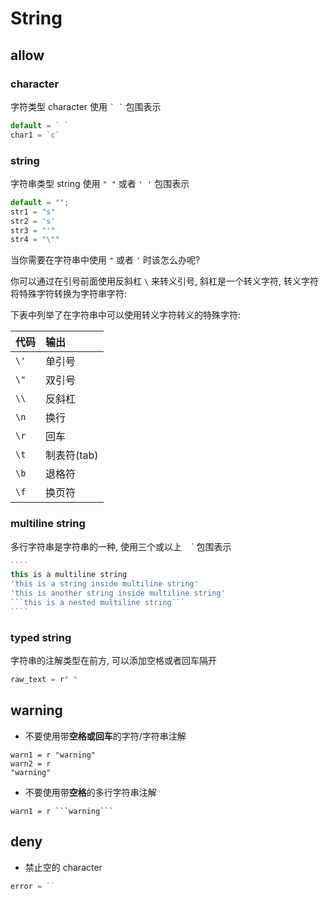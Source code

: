 # String

## allow

### character

字符类型 character 使用 `` ` ` `` 包围表示

```js
default = ` `
char1 = `c`
```

### string

字符串类型 string 使用 `" "` 或者 `' '` 包围表示


```js
default = "";
str1 = "s"
str2 = 's'
str3 = "'"
str4 = "\""
```

当你需要在字符串中使用 `"` 或者 `'` 时该怎么办呢?

你可以通过在引号前面使用反斜杠 `\` 来转义引号, 斜杠是一个转义字符, 转义字符将特殊字符转换为字符串字符:

下表中列举了在字符串中可以使用转义字符转义的特殊字符:

| 代码 | 输出        |
| :--- | :---------- |
| `\'` | 单引号      |
| `\"` | 双引号      |
| `\\` | 反斜杠      |
| `\n` | 换行        |
| `\r` | 回车        |
| `\t` | 制表符(tab) |
| `\b` | 退格符      |
| `\f` | 换页符      |


### multiline string

多行字符串是字符串的一种, 使用三个或以上 ` ` ` 包围表示


`````js
````
this is a multiline string
'this is a string inside multiline string'
'this is another string inside multiline string'
```this is a nested multiline string```
````
`````


### typed string

字符串的注解类型在前方, 可以添加空格或者回车隔开

```js
raw_text = r" "
```

## warning

- 不要使用带**空格或回车**的字符/字符串注解

```
warn1 = r "warning"
warn2 = r
"warning"
```

- 不要使用带**空格**的多行字符串注解

```
warn1 = r ```warning```
```

## deny


- 禁止空的 character

```js
error = ``
```

